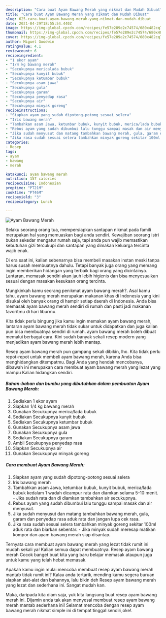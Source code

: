```yaml
---
description: "Cara buat Ayam Bawang Merah yang nikmat dan Mudah Dibuat"
title: "Cara buat Ayam Bawang Merah yang nikmat dan Mudah Dibuat"
slug: 625-cara-buat-ayam-bawang-merah-yang-nikmat-dan-mudah-dibuat
date: 2021-04-29T18:55:54.440Z
image: https://img-global.cpcdn.com/recipes/fe57e289e2c74574/680x482cq70/ayam-bawang-merah-foto-resep-utama.jpg
thumbnail: https://img-global.cpcdn.com/recipes/fe57e289e2c74574/680x482cq70/ayam-bawang-merah-foto-resep-utama.jpg
cover: https://img-global.cpcdn.com/recipes/fe57e289e2c74574/680x482cq70/ayam-bawang-merah-foto-resep-utama.jpg
author: Miguel Goodwin
ratingvalue: 4.1
reviewcount: 6
recipeingredient:
- "1 ekor ayam"
- "1/4 kg bawang merah"
- "Secukupnya mericalada bubuk"
- "Secukupnya kunyit bubuk"
- "Secukupnya ketumbar bubuk"
- "Secukupnya asam jawa"
- "Secukupnya gula"
- "Secukupnya garam"
- "Secukupnya penyedap rasa"
- "Secukupnya air"
- "Secukupnya minyak goreng"
recipeinstructions:
- "Siapkan ayam yang sudah dipotong-potong sesuai selera"
- "Iris bawang merah"
- "Tambahkan asam Jawa, ketumbar bubuk, kunyit bubuk, merica/lada bubuk kedalam 1 wadah dicampur rata dan diamkan selama 5-10 menit.  Jika sudah rata dan di diamkan tambahkan air secukupnya."
- "Rebus ayam yang sudah dibumbui lalu tunggu sampai masak dan air menyusut."
- "Jika sudah menyusut dan matang tambahkan bawang merah, gula, garam dan penyedap rasa aduk rata dan jangan lupa cek rasa."
- "Jika rasa sudah sesuai selera tambahkan minyak goreng sekitar 100ml aduk rata dan biarkan sebentar.  Jika minyak sudah meresap matikan kompor dan ayam bawang merah siap disantap."
categories:
- Resep
tags:
- ayam
- bawang
- merah

katakunci: ayam bawang merah 
nutrition: 157 calories
recipecuisine: Indonesian
preptime: "PT21M"
cooktime: "PT46M"
recipeyield: "3"
recipecategory: Lunch

---
```



![Ayam Bawang Merah](https://img-global.cpcdn.com/recipes/fe57e289e2c74574/680x482cq70/ayam-bawang-merah-foto-resep-utama.jpg)

Selaku seorang orang tua, mempersiapkan santapan nikmat pada famili merupakan hal yang memuaskan bagi anda sendiri. Kewajiban seorang istri bukan sekedar mengatur rumah saja, tapi anda pun wajib memastikan kebutuhan gizi tercukupi dan santapan yang dimakan keluarga tercinta wajib enak.

Di era  saat ini, kalian sebenarnya bisa membeli masakan instan meski tanpa harus susah membuatnya dahulu. Tetapi banyak juga orang yang memang ingin memberikan hidangan yang terbaik bagi orang yang dicintainya. Lantaran, memasak sendiri akan jauh lebih higienis dan bisa menyesuaikan sesuai dengan masakan kesukaan orang tercinta. 



Mungkinkah kamu seorang penikmat ayam bawang merah?. Asal kamu tahu, ayam bawang merah merupakan makanan khas di Indonesia yang kini disukai oleh banyak orang di hampir setiap daerah di Indonesia. Anda bisa memasak ayam bawang merah sendiri di rumah dan pasti jadi makanan favoritmu di hari liburmu.

Kita tidak perlu bingung jika kamu ingin memakan ayam bawang merah, lantaran ayam bawang merah tidak sukar untuk didapatkan dan juga kalian pun bisa membuatnya sendiri di rumah. ayam bawang merah boleh dibuat memalui berbagai cara. Kini sudah banyak sekali resep modern yang menjadikan ayam bawang merah lebih mantap.

Resep ayam bawang merah pun gampang sekali dibikin, lho. Kita tidak perlu repot-repot untuk membeli ayam bawang merah, karena Anda bisa menghidangkan ditempatmu. Bagi Anda yang hendak mencobanya, dibawah ini merupakan cara membuat ayam bawang merah yang lezat yang mampu Kalian hidangkan sendiri.

<!--inarticleads1-->

##### Bahan-bahan dan bumbu yang dibutuhkan dalam pembuatan Ayam Bawang Merah:

1. Sediakan 1 ekor ayam
1. Siapkan 1/4 kg bawang merah
1. Gunakan Secukupnya merica/lada bubuk
1. Sediakan Secukupnya kunyit bubuk
1. Sediakan Secukupnya ketumbar bubuk
1. Gunakan Secukupnya asam jawa
1. Gunakan Secukupnya gula
1. Sediakan Secukupnya garam
1. Ambil Secukupnya penyedap rasa
1. Siapkan Secukupnya air
1. Gunakan Secukupnya minyak goreng




<!--inarticleads2-->

##### Cara membuat Ayam Bawang Merah:

1. Siapkan ayam yang sudah dipotong-potong sesuai selera
1. Iris bawang merah
1. Tambahkan asam Jawa, ketumbar bubuk, kunyit bubuk, merica/lada bubuk kedalam 1 wadah dicampur rata dan diamkan selama 5-10 menit.  - Jika sudah rata dan di diamkan tambahkan air secukupnya.
1. Rebus ayam yang sudah dibumbui lalu tunggu sampai masak dan air menyusut.
1. Jika sudah menyusut dan matang tambahkan bawang merah, gula, garam dan penyedap rasa aduk rata dan jangan lupa cek rasa.
1. Jika rasa sudah sesuai selera tambahkan minyak goreng sekitar 100ml aduk rata dan biarkan sebentar.  - Jika minyak sudah meresap matikan kompor dan ayam bawang merah siap disantap.




Ternyata cara membuat ayam bawang merah yang lezat tidak rumit ini mudah sekali ya! Kalian semua dapat membuatnya. Resep ayam bawang merah Cocok banget buat kita yang baru belajar memasak ataupun juga untuk kamu yang telah hebat memasak.

Apakah kamu ingin mulai mencoba membuat resep ayam bawang merah mantab tidak rumit ini? Kalau anda tertarik, mending kamu segera buruan siapkan alat-alat dan bahannya, lalu bikin deh Resep ayam bawang merah yang lezat dan sederhana ini. Sangat mudah kan. 

Maka, daripada kita diam saja, yuk kita langsung buat resep ayam bawang merah ini. Dijamin anda tak akan menyesal membuat resep ayam bawang merah mantab sederhana ini! Selamat mencoba dengan resep ayam bawang merah nikmat simple ini di tempat tinggal sendiri,oke!.

